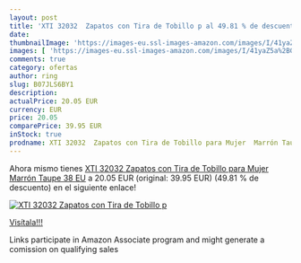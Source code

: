 ```yaml
---
layout: post
title: 'XTI 32032  Zapatos con Tira de Tobillo p al 49.81 % de descuento'
date: 
thumbnailImage: 'https://images-eu.ssl-images-amazon.com/images/I/41yaZ5a%2BGSL._SL200_.jpg'
images: [ 'https://images-eu.ssl-images-amazon.com/images/I/41yaZ5a%2BGSL._SL200_.jpg' ]
comments: true
category: ofertas
author: ring
slug: B07JLS6BY1
description:
actualPrice: 20.05 EUR
currency: EUR
price: 20.05
comparePrice: 39.95 EUR
inStock: true
prodname: XTI 32032  Zapatos con Tira de Tobillo para Mujer  Marrón Taupe  38 EU
---
```


Ahora mismo tienes [XTI 32032  Zapatos con Tira de Tobillo para Mujer  Marrón Taupe  38 EU](https://www.amazon.es/dp/B07JLS6BY1/?tag=tolees-21) a 20.05 EUR (original: 39.95 EUR) (49.81 %  de descuento) en el siguiente enlace!

[![XTI 32032  Zapatos con Tira de Tobillo p](https://images-eu.ssl-images-amazon.com/images/I/41yaZ5a%2BGSL._SL200_.jpg)](https://www.amazon.es/dp/B07JLS6BY1/?tag=tolees-21)

[Visítala!!!](https://www.amazon.es/dp/B07JLS6BY1/?tag=tolees-21)

Links participate in Amazon Associate program and might generate a comission on qualifying sales
